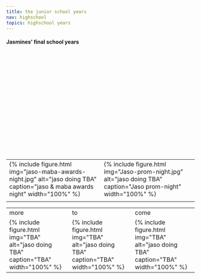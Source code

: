 ```yaml
---
title: the junior school years
nav: highschool
topics: highschool years
---
```


#### Jasmines' final school years

<table>
 
  <tr>
    <td>{% include figure.html img="jaso-maba-awards-night.jpg" alt="jaso doing TBA" caption="jaso & maba awards night" width="100%" %}</td>
    <td>{% include figure.html img="Jaso-prom-night.jpg" alt="jaso doing TBA" caption="Jaso prom-night" width="100%" %}</td>
  </tr>
  <tr>
   <td> </td>
   <td> </td>
   <td> </td>
  </tr>

<br/><br/>
<br/><br/>
<br/><br/>  
<br/><br/>
<br/><br/>  
<br/><br/>
<br/><br/> 
 

<table>
  <tr>
    <td>more</td>
    <td>to</td>
    <td>come</td>
  </tr>
  <tr>
    <td>{% include figure.html img="TBA" alt="jaso doing TBA" caption="TBA" width="100%" %}</td>
    <td>{% include figure.html img="TBA" alt="jaso doing TBA" caption="TBA" width="100%" %}</td>
    <td>{% include figure.html img="TBA" alt="jaso doing TBA" caption="TBA" width="100%" %}</td>
  </tr>
